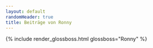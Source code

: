 ```yaml
---
layout: default
randomHeader: true
title: Beiträge von Ronny
---
```

{% include render_glossboss.html glossboss="Ronny" %}
